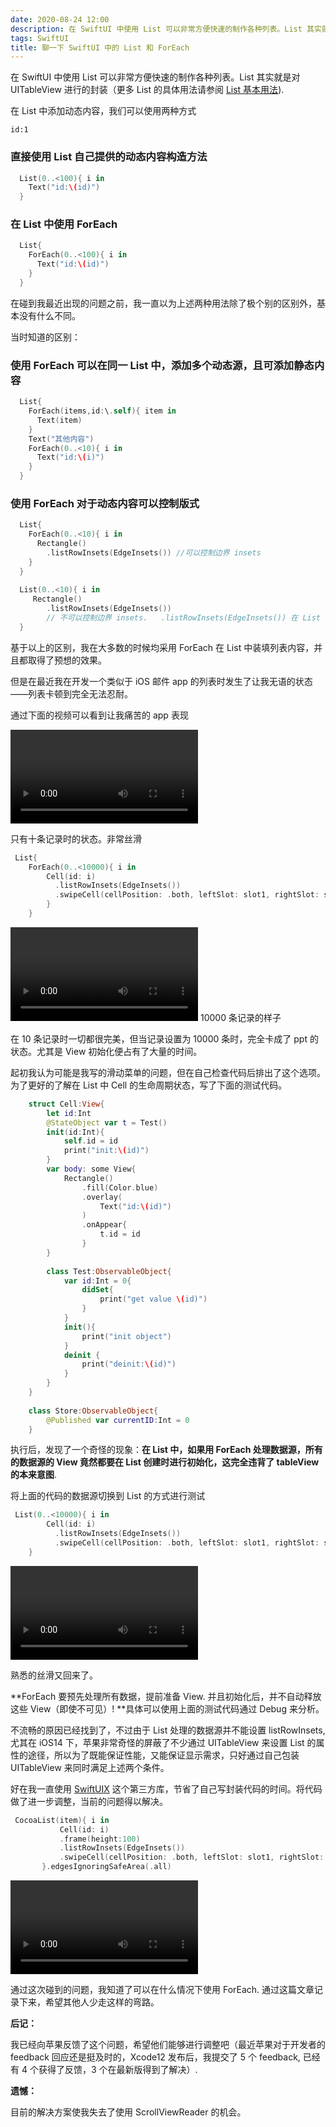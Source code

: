 ```yaml
---
date: 2020-08-24 12:00
description: 在 SwiftUI 中使用 List 可以非常方便快速的制作各种列表。List 其实就是对 UITableView 进行的封装。
tags: SwiftUI
title: 聊一下 SwiftUI 中的 List 和 ForEach
---
```


在 SwiftUI 中使用 List 可以非常方便快速的制作各种列表。List 其实就是对 UITableView 进行的封装（更多 List 的具体用法请参阅 [List 基本用法](https://zhuanlan.zhihu.com/p/110749923)).

在 List 中添加动态内容，我们可以使用两种方式

```responser
id:1
```

### 直接使用 List 自己提供的动态内容构造方法 ###

```swift
  List(0..<100){ i in
    Text("id:\(id)")
  }
```

### 在 List 中使用 ForEach ###

```swift
  List{
    ForEach(0..<100){ i in
      Text("id:\(id)")
    }
  }
```

在碰到我最近出现的问题之前，我一直以为上述两种用法除了极个别的区别外，基本没有什么不同。

当时知道的区别：

### 使用 ForEach 可以在同一 List 中，添加多个动态源，且可添加静态内容 ###

```swift
  List{
    ForEach(items,id:\.self){ item in
      Text(item)
    }
    Text("其他内容")
    ForEach(0..<10){ i in
      Text("id:\(i)")
    }
  }
```

### 使用 ForEach 对于动态内容可以控制版式 ###

```swift
  List{
    ForEach(0..<10){ i in
      Rectangle()
        .listRowInsets(EdgeInsets()) //可以控制边界 insets
    }
  }
  
  List(0..<10){ i in
     Rectangle()
        .listRowInsets(EdgeInsets()) 
        // 不可以控制边界 insets.   .listRowInsets(EdgeInsets()) 在 List 中只对静态内容有效
  }
```

基于以上的区别，我在大多数的时候均采用 ForEach 在 List 中装填列表内容，并且都取得了预想的效果。

但是在最近我在开发一个类似于 iOS 邮件 app 的列表时发生了让我无语的状态——列表卡顿到完全无法忍耐。

通过下面的视频可以看到让我痛苦的 app 表现

<video src="https://cdn.fatbobman.com/swiftui-list-foreach-10ForEach.mp4" controls = "controls"></video>

只有十条记录时的状态。非常丝滑

```swift
 List{
    ForEach(0..<10000){ i in
        Cell(id: i)
          .listRowInsets(EdgeInsets())
          .swipeCell(cellPosition: .both, leftSlot: slot1, rightSlot: slot1)
        }
    }
```

<video src="https://cdn.fatbobman.com/swiftui-list-foreach-10000MyList.mp4" controls = "controls"></video>
10000 条记录的样子

在 10 条记录时一切都很完美，但当记录设置为 10000 条时，完全卡成了 ppt 的状态。尤其是 View 初始化便占有了大量的时间。

起初我认为可能是我写的滑动菜单的问题，但在自己检查代码后排出了这个选项。为了更好的了解在 List 中 Cell 的生命周期状态，写了下面的测试代码。

```swift
    struct Cell:View{
        let id:Int
        @StateObject var t = Test()
        init(id:Int){
            self.id = id
            print("init:\(id)")
        }
        var body: some View{
            Rectangle()
                .fill(Color.blue)
                .overlay(
                    Text("id:\(id)")
                )
                .onAppear{
                    t.id = id
                }
        }
        
        class Test:ObservableObject{
            var id:Int = 0{
                didSet{
                    print("get value \(id)")
                }
            }
            init(){
                print("init object")
            }
            deinit {
                print("deinit:\(id)")
            }
        }
    }
    
    class Store:ObservableObject{
        @Published var currentID:Int = 0
    }
```

执行后，发现了一个奇怪的现象：**在 List 中，如果用 ForEach 处理数据源，所有的数据源的 View 竟然都要在 List 创建时进行初始化，这完全违背了 tableView 的本来意图**.

将上面的代码的数据源切换到 List 的方式进行测试

```swift
 List(0..<10000){ i in
        Cell(id: i)
          .listRowInsets(EdgeInsets())
          .swipeCell(cellPosition: .both, leftSlot: slot1, rightSlot: slot1)
    }
```

<video src="https://cdn.fatbobman.com/swiftui-list-foreach-10000withoutForEach.mp4" controls = "controls"></video>

熟悉的丝滑又回来了。

**ForEach 要预先处理所有数据，提前准备 View. 并且初始化后，并不自动释放这些 View（即使不可见）! **具体可以使用上面的测试代码通过 Debug 来分析。

不流畅的原因已经找到了，不过由于 List 处理的数据源并不能设置 listRowInsets, 尤其在 iOS14 下，苹果非常奇怪的屏蔽了不少通过 UITableView 来设置 List 的属性的途径，所以为了既能保证性能，又能保证显示需求，只好通过自己包装 UITableView 来同时满足上述两个条件。

好在我一直使用 [SwiftUIX](https://github.com/SwiftUIX/SwiftUIX) 这个第三方库，节省了自己写封装代码的时间。将代码做了进一步调整，当前的问题得以解决。

```swift
 CocoaList(item){ i in
           Cell(id: i)
           .frame(height:100)
           .listRowInsets(EdgeInsets())
           .swipeCell(cellPosition: .both, leftSlot: slot1, rightSlot: slot1)
       }.edgesIgnoringSafeArea(.all)
```

<video src="https://cdn.fatbobman.com/swiftui-list-foreach-10000MyList.mp4" controls = "controls"></video>

通过这次碰到的问题，我知道了可以在什么情况下使用 ForEach. 通过这篇文章记录下来，希望其他人少走这样的弯路。

**后记：**

我已经向苹果反馈了这个问题，希望他们能够进行调整吧（最近苹果对于开发者的 feedback 回应还是挺及时的，Xcode12 发布后，我提交了 5 个 feedback, 已经有 4 个获得了反馈，3 个在最新版得到了解决）.

**遗憾：**

目前的解决方案使我失去了使用 ScrollViewReader 的机会。
